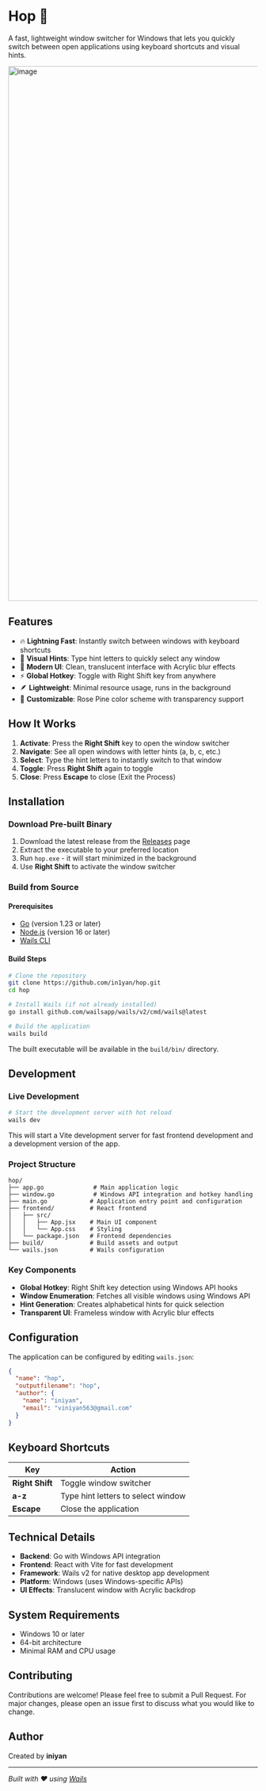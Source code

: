 # Hop 🚀

A fast, lightweight window switcher for Windows that lets you quickly switch between open applications using keyboard shortcuts and visual hints.

<img width="1919" height="1079" alt="image" src="https://github.com/user-attachments/assets/3a3c671f-87a5-41c8-b133-17a9c565db61" />


## Features

- 🔥 **Lightning Fast**: Instantly switch between windows with keyboard shortcuts
- 🎯 **Visual Hints**: Type hint letters to quickly select any window
- 🌟 **Modern UI**: Clean, translucent interface with Acrylic blur effects
- ⚡ **Global Hotkey**: Toggle with Right Shift key from anywhere
- 🪶 **Lightweight**: Minimal resource usage, runs in the background
- 🎨 **Customizable**: Rose Pine color scheme with transparency support

## How It Works

1. **Activate**: Press the **Right Shift** key to open the window switcher
2. **Navigate**: See all open windows with letter hints (a, b, c, etc.)
3. **Select**: Type the hint letters to instantly switch to that window
4. **Toggle**:  Press **Right Shift** again to toggle
5. **Close**: Press **Escape** to close (Exit the Process)

## Installation

### Download Pre-built Binary
1. Download the latest release from the [Releases](../../releases) page
2. Extract the executable to your preferred location
3. Run `hop.exe` - it will start minimized in the background
4. Use **Right Shift** to activate the window switcher

### Build from Source

#### Prerequisites
- [Go](https://golang.org/dl/) (version 1.23 or later)
- [Node.js](https://nodejs.org/) (version 16 or later)
- [Wails CLI](https://wails.io/docs/gettingstarted/installation)

#### Build Steps
```bash
# Clone the repository
git clone https://github.com/in1yan/hop.git
cd hop

# Install Wails (if not already installed)
go install github.com/wailsapp/wails/v2/cmd/wails@latest

# Build the application
wails build
```

The built executable will be available in the `build/bin/` directory.

## Development

### Live Development
```bash
# Start the development server with hot reload
wails dev
```

This will start a Vite development server for fast frontend development and a development version of the app.

### Project Structure
```
hop/
├── app.go              # Main application logic
├── window.go           # Windows API integration and hotkey handling
├── main.go            # Application entry point and configuration
├── frontend/          # React frontend
│   ├── src/
│   │   ├── App.jsx    # Main UI component
│   │   └── App.css    # Styling
│   └── package.json   # Frontend dependencies
├── build/             # Build assets and output
└── wails.json         # Wails configuration
```

### Key Components

- **Global Hotkey**: Right Shift key detection using Windows API hooks
- **Window Enumeration**: Fetches all visible windows using Windows API
- **Hint Generation**: Creates alphabetical hints for quick selection
- **Transparent UI**: Frameless window with Acrylic blur effects

## Configuration

The application can be configured by editing `wails.json`:

```json
{
  "name": "hop",
  "outputfilename": "hop",
  "author": {
    "name": "iniyan",
    "email": "viniyan563@gmail.com"
  }
}
```

## Keyboard Shortcuts

| Key | Action |
|-----|--------|
| **Right Shift** | Toggle window switcher |
| **a-z** | Type hint letters to select window |
| **Escape** | Close the application |

## Technical Details

- **Backend**: Go with Windows API integration
- **Frontend**: React with Vite for fast development
- **Framework**: Wails v2 for native desktop app development
- **Platform**: Windows (uses Windows-specific APIs)
- **UI Effects**: Translucent window with Acrylic backdrop

## System Requirements

- Windows 10 or later
- 64-bit architecture
- Minimal RAM and CPU usage

## Contributing

Contributions are welcome! Please feel free to submit a Pull Request. For major changes, please open an issue first to discuss what you would like to change.

## Author

Created by **iniyan**

---

*Built with ❤️ using [Wails](https://wails.io/)*
